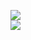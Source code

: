 [![](https://img.shields.io/badge/Made%20With-Github%20Spray-lightgrey.svg?style=for-the-badge&logo=github)](https://github.com/Annihil/github-spray#15748)  
[![](https://i.imgur.com/2DrTn0Z.gif)](https://github.com/Annihil/github-spray)